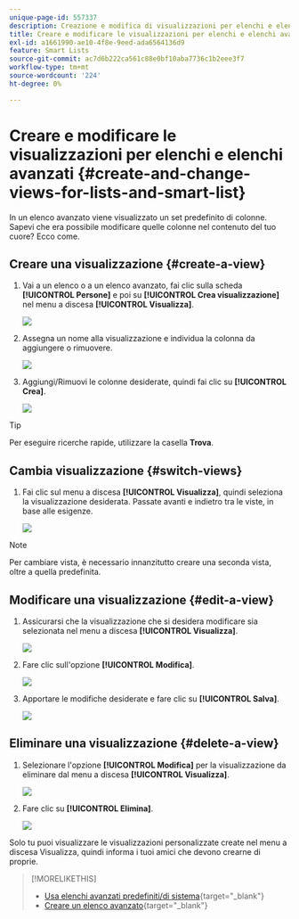 ```yaml
---
unique-page-id: 557337
description: Creazione e modifica di visualizzazioni per elenchi e elenchi avanzati - Documentazione di Marketo - Documentazione del prodotto
title: Creare e modificare le visualizzazioni per elenchi e elenchi avanzati
exl-id: a1661990-ae10-4f8e-9eed-ada6564136d9
feature: Smart Lists
source-git-commit: ac7d6b222ca561c88e0bf10aba7736c1b2eee3f7
workflow-type: tm+mt
source-wordcount: '224'
ht-degree: 0%

---
```


# Creare e modificare le visualizzazioni per elenchi e elenchi avanzati {#create-and-change-views-for-lists-and-smart-list}

In un elenco avanzato viene visualizzato un set predefinito di colonne. Sapevi che era possibile modificare quelle colonne nel contenuto del tuo cuore? Ecco come.

## Creare una visualizzazione {#create-a-view}

1. Vai a un elenco o a un elenco avanzato, fai clic sulla scheda **[!UICONTROL Persone]** e poi su **[!UICONTROL Crea visualizzazione]** nel menu a discesa **[!UICONTROL Visualizza]**.

   ![](assets/create-and-change-views-for-lists-and-smart-list-1.png)

1. Assegna un nome alla visualizzazione e individua la colonna da aggiungere o rimuovere.

   ![](assets/create-and-change-views-for-lists-and-smart-list-2.png)

1. Aggiungi/Rimuovi le colonne desiderate, quindi fai clic su **[!UICONTROL Crea]**.

   ![](assets/create-and-change-views-for-lists-and-smart-list-3.png)

>[!TIP]
>
>Per eseguire ricerche rapide, utilizzare la casella **Trova**.

## Cambia visualizzazione {#switch-views}

1. Fai clic sul menu a discesa **[!UICONTROL Visualizza]**, quindi seleziona la visualizzazione desiderata. Passate avanti e indietro tra le viste, in base alle esigenze.

   ![](assets/create-and-change-views-for-lists-and-smart-list-4.png)

>[!NOTE]
>
> Per cambiare vista, è necessario innanzitutto creare una seconda vista, oltre a quella predefinita.

## Modificare una visualizzazione {#edit-a-view}

1. Assicurarsi che la visualizzazione che si desidera modificare sia selezionata nel menu a discesa **[!UICONTROL Visualizza]**.

   ![](assets/create-and-change-views-for-lists-and-smart-list-5.png)

1. Fare clic sull&#39;opzione **[!UICONTROL Modifica]**.

   ![](assets/create-and-change-views-for-lists-and-smart-list-6.png)

1. Apportare le modifiche desiderate e fare clic su **[!UICONTROL Salva]**.

   ![](assets/create-and-change-views-for-lists-and-smart-list-7.png)

## Eliminare una visualizzazione {#delete-a-view}

1. Selezionare l&#39;opzione **[!UICONTROL Modifica]** per la visualizzazione da eliminare dal menu a discesa **[!UICONTROL Visualizza]**.

   ![](assets/create-and-change-views-for-lists-and-smart-list-8.png)

1. Fare clic su **[!UICONTROL Elimina]**.

   ![](assets/create-and-change-views-for-lists-and-smart-list-9.png)

Solo tu puoi visualizzare le visualizzazioni personalizzate create nel menu a discesa Visualizza, quindi informa i tuoi amici che devono crearne di proprie.

>[!MORELIKETHIS]
>
>* [Usa elenchi avanzati predefiniti/di sistema](/help/marketo/product-docs/core-marketo-concepts/smart-lists-and-static-lists/using-smart-lists/use-built-in-system-smart-lists.md){target="_blank"}
>* [Creare un elenco avanzato](/help/marketo/product-docs/core-marketo-concepts/smart-lists-and-static-lists/creating-a-smart-list/create-a-smart-list.md){target="_blank"}
